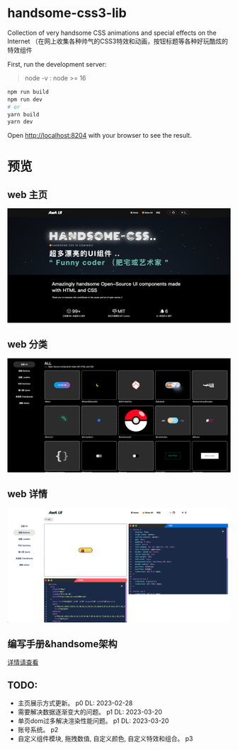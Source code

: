 # handsome-css3-lib
Collection of very handsome CSS animations and special effects on the Internet
（在网上收集各种帅气的CSS3特效和动画，按钮标题等各种好玩酷炫的特效组件

First, run the development server:

> node -v : node >= 16

```bash
npm run build
npm run dev
# or
yarn build
yarn dev
```

Open [http://localhost:8204](http://localhost:8204) with your browser to see the result.

# 预览

## web 主页
![预览](./.github/1.png)

## web 分类
![预览](./.github/2.png)

## web 详情
![预览](./.github/3.png)

## 编写手册&handsome架构
[详情请查看](https://github.com/CFsjp/chengfeng-blog/issues/3)


## TODO:

- 主页展示方式更新。  p0    DL: 2023-02-28
- 需要解决数据逐渐变大的问题。 p1   DL: 2023-03-20
- 单页dom过多解决渲染性能问题。 p1  DL: 2023-03-20
- 账号系统。 p2
- 自定义组件模块, 拖拽数值, 自定义颜色, 自定义特效和组合。 p3